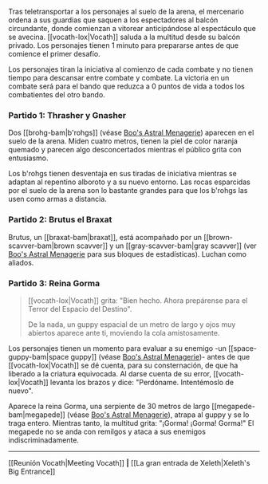 Tras teletransportar a los personajes al suelo de la arena, el mercenario ordena a sus guardias que saquen a los espectadores al balcón circundante, donde comienzan a vitorear anticipándose al espectáculo que se avecina. [[vocath-lox|Vocath]] saluda a la multitud desde su balcón privado. Los personajes tienen 1 minuto para prepararse antes de que comience el primer desafío.

Los personajes tiran la iniciativa al comienzo de cada combate y no tienen tiempo para descansar entre combate y combate. La victoria en un combate será para el bando que reduzca a 0 puntos de vida a todos los combatientes del otro bando.

### Partido 1: Thrasher y Gnasher

Dos [[brohg-bam|b'rohgs]] (véase [Boo's Astral Menagerie](https://5etools-mirror-1.github.io/book.html#BAM)) aparecen en el suelo de la arena. Miden cuatro metros, tienen la piel de color naranja quemado y parecen algo desconcertados mientras el público grita con entusiasmo.

Los b'rohgs tienen desventaja en sus tiradas de iniciativa mientras se adaptan al repentino alboroto y a su nuevo entorno. Las rocas esparcidas por el suelo de la arena son lo bastante grandes para que los b'rohgs las usen como armas a distancia.

### Partido 2: Brutus el Braxat

Brutus, un [[braxat-bam|braxat]], está acompañado por un [[brown-scavver-bam|brown scavver]] y un [[gray-scavver-bam|gray scavver]] (ver [Boo's Astral Menagerie](https://5etools-mirror-1.github.io/book.html#BAM) para sus bloques de estadísticas). Luchan como aliados.

### Partido 3: Reina Gorma

> [[vocath-lox|Vocath]] grita: "Bien hecho. Ahora prepárense para el Terror del Espacio del Destino".
> 
> De la nada, un guppy espacial de un metro de largo y ojos muy abiertos aparece ante ti, moviendo la cola amistosamente.

Los personajes tienen un momento para evaluar a su enemigo -un [[space-guppy-bam|space guppy]] (véase [Boo's Astral Menagerie](https://5etools-mirror-1.github.io/book.html#BAM))- antes de que [[vocath-lox|Vocath]] se dé cuenta, para su consternación, de que ha liberado a la criatura equivocada. Al darse cuenta de su error, [[vocath-lox|Vocath]] levanta los brazos y dice: "Perdóname. Intentémoslo de nuevo".

Aparece la reina Gorma, una serpiente de 30 metros de largo [[megapede-bam|megapede]] (véase [Boo's Astral Menagerie](https://5etools-mirror-1.github.io/book.html#BAM)), atrapa al guppy y se lo traga entero. Mientras tanto, la multitud grita: "¡Gorma! ¡Gorma! Gorma!" El megapede no se anda con remilgos y ataca a sus enemigos indiscriminadamente.

* * *

[[Reunión Vocath|Meeting Vocath]] **|** [[La gran entrada de Xeleth|Xeleth's Big Entrance]] 

